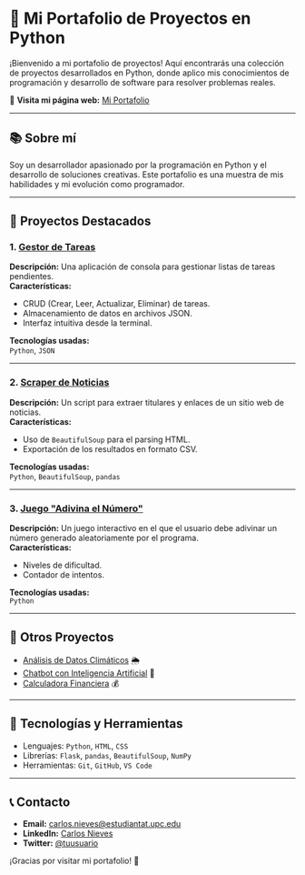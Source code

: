 # 🐍 Mi Portafolio de Proyectos en Python

¡Bienvenido a mi portafolio de proyectos! Aquí encontrarás una colección de proyectos desarrollados en Python, donde aplico mis conocimientos de programación y desarrollo de software para resolver problemas reales.

📍 **Visita mi página web:** [Mi Portafolio](https://carlossnie.github.io/Portfolio/)

---

## 📚 **Sobre mí**
Soy un desarrollador apasionado por la programación en Python y el desarrollo de soluciones creativas. Este portafolio es una muestra de mis habilidades y mi evolución como programador.

---

## 🚀 **Proyectos Destacados**

### 1. [Gestor de Tareas](https://github.com/carlossnie)
**Descripción:** Una aplicación de consola para gestionar listas de tareas pendientes.  
**Características:**
- CRUD (Crear, Leer, Actualizar, Eliminar) de tareas.
- Almacenamiento de datos en archivos JSON.
- Interfaz intuitiva desde la terminal.

**Tecnologías usadas:**  
`Python`, `JSON`

---

### 2. [Scraper de Noticias](https://github.com/carlossnie)
**Descripción:** Un script para extraer titulares y enlaces de un sitio web de noticias.  
**Características:**
- Uso de `BeautifulSoup` para el parsing HTML.
- Exportación de los resultados en formato CSV.

**Tecnologías usadas:**  
`Python`, `BeautifulSoup`, `pandas`

---

### 3. [Juego "Adivina el Número"](https://github.com/carlossnie)
**Descripción:** Un juego interactivo en el que el usuario debe adivinar un número generado aleatoriamente por el programa.  
**Características:**
- Niveles de dificultad.
- Contador de intentos.

**Tecnologías usadas:**  
`Python`

---

## 📂 **Otros Proyectos**
- [Análisis de Datos Climáticos](https://github.com/carlossnie) 🌦️  
- [Chatbot con Inteligencia Artificial](https://github.com/carlossnie) 🤖  
- [Calculadora Financiera](https://github.com/carlossnie) 💰  

---

## 🔧 **Tecnologías y Herramientas**
- Lenguajes: `Python`, `HTML`, `CSS`
- Librerías: `Flask`, `pandas`, `BeautifulSoup`, `NumPy`
- Herramientas: `Git`, `GitHub`, `VS Code`

---

## 📞 **Contacto**
- **Email:** [carlos.nieves@estudiantat.upc.edu](mailto:carlos.nieves@estudiantat.upc.edu)  
- **LinkedIn:** [Carlos Nieves](https://linkedin.com/)  
- **Twitter:** [@tuusuario](https://twitter.com/tuusuario)

¡Gracias por visitar mi portafolio! 🚀
